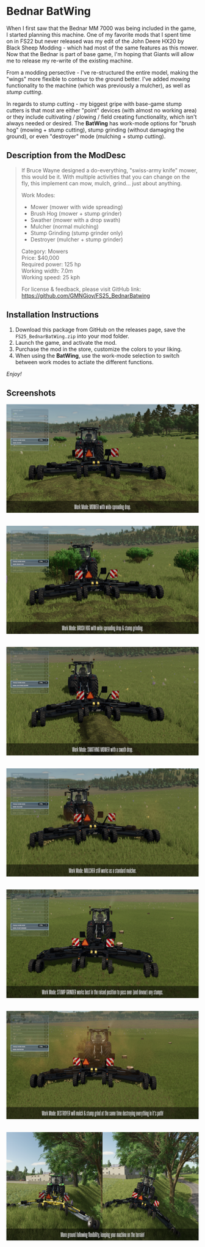 # Bednar BatWing
When I first saw that the Bednar MM 7000 was being included in the game, I started planning this machine. One of my favorite mods that I spent time on in FS22 but never released was my edit of the John Deere HX20 by Black Sheep Modding - which had most of the same features as this mower. Now that the Bednar is part of base game, I'm hoping that Giants will allow me to release my re-write of the existing machine.

From a modding persective - I've re-structured the entire model, making the "wings" more flexible to contour to the ground better. I've added _mowing_ functionality to the machine (which was previously a mulcher), as well as _stump cutting_. 

In regards to stump cutting - my biggest gripe with base-game stump cutters is that most are either "point" devices (with almost no working area) or they include  cultivating / plowing / field creating functionality, which isn't always needed or desired. The **BatWing** has work-mode options for "brush hog" (mowing + stump cutting), stump grinding (without damaging the ground), or even "destroyer" mode (mulching + stump cutting). 

## Description from the ModDesc
> If Bruce Wayne designed a do-everything, "swiss-army knife" mower, this would be it. With multiple activities that you can change on the fly, this implement can mow, mulch, grind... just about anything.
> 
> Work Modes: 
> - Mower (mower with wide spreading)
> - Brush Hog (mower + stump grinder)
> - Swather (mower with a drop swath)
> - Mulcher (normal mulching)
> - Stump Grinding (stump grinder only)
> - Destroyer (mulcher + stump grinder)
> 
> Category: Mowers<br/>
> Price: $40,000<br/>
> Required power: 125 hp<br/>
> Working width: 7.0m<br/>
> Working speed: 25 kph
> 
> For license & feedback, please visit
> GitHub link: https://github.com/GMNGjoy/FS25_BednarBatwing


## Installation Instructions
1. Download this package from GitHub on the releases page, save the `FS25_BednarBatWing.zip` into your mod folder.
2. Launch the game, and activate the mod.
3. Purchase the mod in the store, customize the colors to your liking.
4. When using the **BatWing**, use the work-mode selection to switch between work modes to actiate the different functions.

_Enjoy!_


## Screenshots

![Work Mode: MOWER with wide spreading drop.](/_screenshots/batwing_screenshot_1_mower.png)
<br/><br/>

![Work Mode: BRUSH HOG with wide-spreading drop & stump grinding](/_screenshots/batwing_screenshot_2_brushHOg.png)
<br/><br/>

![Work Mode: SWATHING MOWER with a swath drop.](/_screenshots/batwing_screenshot_3_swathingMower.png)
<br/><br/>

![Work Mode: MULCHER still works as a standard mulcher.](/_screenshots/batwing_screenshot_0_mulcher.png)
<br/><br/>

![Work Mode: STUMP GRINDER works best in the raised position to pass over (and devour) any stumps.](/_screenshots/batwing_screenshot_4_stumpGrinder.png)
<br/><br/>

![Work Mode: DESTROYER will mulch and stump grind at the same time destroying everything in it's path!](/_screenshots/batwing_screenshot_5_destroyer.png)
<br/><br/>

![More ground following flexibility, keeping your machine on the terrain!](/_screenshots/batwing_screenshot_6_terrain.png)
